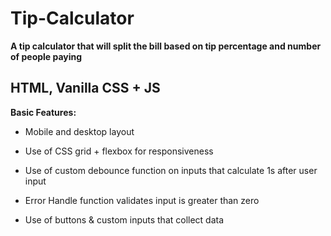 # Tip-Calculator

**A tip calculator that will split the bill based on tip percentage and number of people paying**

## HTML, Vanilla CSS + JS

**Basic Features:**
* Mobile and desktop layout
* Use of CSS grid + flexbox for responsiveness

* Use of custom debounce function on inputs that calculate 1s after user input
* Error Handle function validates input is greater than zero
* Use of buttons & custom inputs that collect data
